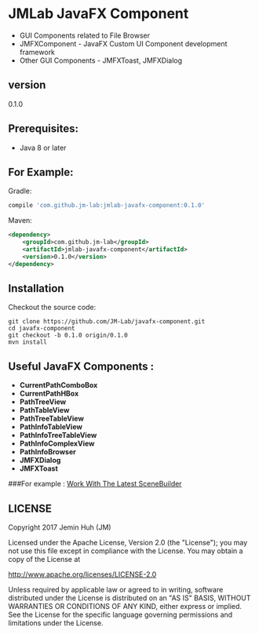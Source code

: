 JMLab JavaFX Component
======================
* GUI Components related to File Browser
* JMFXComponent - JavaFX Custom UI Component development framework
* Other GUI Components - JMFXToast, JMFXDialog

## version
0.1.0

## Prerequisites:
* Java 8 or later

## For Example:
Gradle:
```groovy
compile 'com.github.jm-lab:jmlab-javafx-component:0.1.0'
```
Maven:
```xml
<dependency>
    <groupId>com.github.jm-lab</groupId>
    <artifactId>jmlab-javafx-component</artifactId>
    <version>0.1.0</version>
</dependency>
```

## Installation
Checkout the source code:

    git clone https://github.com/JM-Lab/javafx-component.git
    cd javafx-component
    git checkout -b 0.1.0 origin/0.1.0
    mvn install

## Useful JavaFX Components :
* **CurrentPathComboBox**
* **CurrentPathHBox**
* **PathTreeView**
* **PathTableView**
* **PathTreeTableView**
* **PathInfoTableView**
* **PathInfoTreeTableView**
* **PathInfoComplexView**
* **PathInfoBrowser**
* **JMFXDialog**
* **JMFXToast**

###For example :
[Work With The Latest SceneBuilder](http://gluonhq.com/labs/scene-builder/)


## LICENSE
Copyright 2017 Jemin Huh (JM)

Licensed under the Apache License, Version 2.0 (the "License");
you may not use this file except in compliance with the License.
You may obtain a copy of the License at

<http://www.apache.org/licenses/LICENSE-2.0>

Unless required by applicable law or agreed to in writing, software
distributed under the License is distributed on an "AS IS" BASIS,
WITHOUT WARRANTIES OR CONDITIONS OF ANY KIND, either express or implied.
See the License for the specific language governing permissions and
limitations under the License.